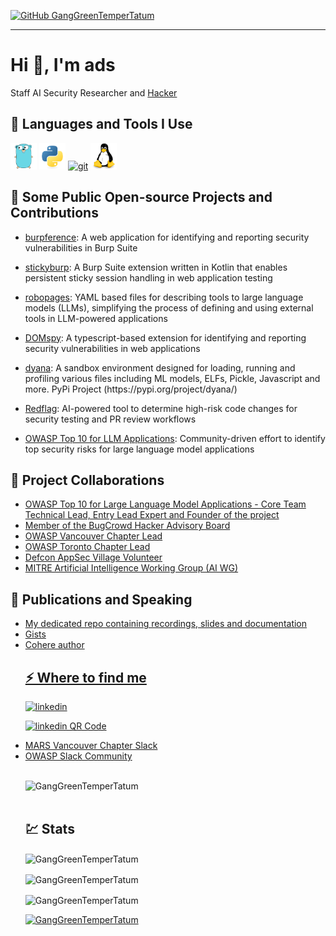 <!-- Heading -->

[![GitHub GangGreenTemperTatum](https://img.shields.io/github/followers/GangGreenTemperTatum?label=follow&style=social)](https://github.com/GangGreenTemperTatum)

---

<!-- Body -->

<h1>Hi 👋, I'm ads</h1>

Staff AI Security Researcher and [Hacker](https://www.bugcrowd.com/blog/hacker-spotlight-ads-dawson)

<h2>🚀 Languages and Tools I Use</h2>
<p><a target="_blank" href="https://raw.githubusercontent.com/devicons/devicon/master/icons/go/go-original.svg" style="display: inline-block;"><img src="https://raw.githubusercontent.com/devicons/devicon/master/icons/go/go-original.svg" alt="go" width="42" height="42" /></a>
<a target="_blank" href="https://raw.githubusercontent.com/devicons/devicon/master/icons/python/python-original.svg" style="display: inline-block;"><img src="https://raw.githubusercontent.com/devicons/devicon/master/icons/python/python-original.svg" alt="python" width="42" height="42" /></a>
<a target="_blank" href="https://www.vectorlogo.zone/logos/git-scm/git-scm-icon.svg" style="display: inline-block;"><img src="https://www.vectorlogo.zone/logos/git-scm/git-scm-icon.svg" alt="git" width="42" height="42" /></a>
<a target="_blank" href="https://raw.githubusercontent.com/devicons/devicon/master/icons/linux/linux-original.svg" style="display: inline-block;"><img src="https://raw.githubusercontent.com/devicons/devicon/master/icons/linux/linux-original.svg" alt="linux" width="42" height="42" /></a>
</p>
<h2>👾 Some Public Open-source Projects and Contributions</h2>
<ul>
<p><li><a target="_blank" href="https://github.com/dreadnode/burpference/">burpference</a>: A web application for identifying and reporting security vulnerabilities in Burp Suite</li></p>
<p><li><a target="_blank" href="https://github.com/GangGreenTemperTatum/stickyburp/">stickyburp</a>: A Burp Suite extension written in Kotlin that enables persistent sticky session handling in web application testing</li></p>
<p><li><a target="_blank" href="https://github.com/dreadnode/robopages/">robopages</a>: YAML based files for describing tools to large language models (LLMs), simplifying the process of defining and using external tools in LLM-powered applications</li></p>
<p><li><a target="_blank" href="https://github.com/GangGreenTemperTatum/DOMspy/">DOMspy</a>: A typescript-based extension for identifying and reporting security vulnerabilities in web applications</li></p>
<p><li><a target="_blank" href="https://github.com/dreadnode/dyana/">dyana</a>: A sandbox environment designed for loading, running and profiling various files including ML models, ELFs, Pickle, Javascript and more. PyPi Project (https://pypi.org/project/dyana/)</li></p>
<p><li><a target="_blank" href="https://github.com/Addepar/RedFlag/">Redflag</a>: AI-powered tool to determine high-risk code changes for security testing and PR review workflows</li></p>
<p><li><a target="_blank" href="https://github.com/OWASP/www-project-top-10-for-large-language-model-applications">OWASP Top 10 for LLM Applications</a>: Community-driven effort to identify top security risks for large language model applications</li></p>
</ul>
<h2>👻 Project Collaborations</h2>
<ul>
<li><a target="_blank" href="https://owasp.org/www-project-top-10-for-large-language-model-applications/">OWASP Top 10 for Large Language Model Applications - Core Team Technical Lead, Entry Lead Expert and Founder of the project</a></li>
<li><a target="_blank" href="https://www.bugcrowd.com/blog/what-is-bugcrowds-hacker-advisory-board/">Member of the BugCrowd Hacker Advisory Board</a></li>
<li><a target="_blank" href="https://owasp.org/www-chapter-vancouver/">OWASP Vancouver Chapter Lead</a></li>
<li><a target="_blank" href="https://owasp.org/www-chapter-toronto/">OWASP Toronto Chapter Lead</a></li>
<li><a target="_blank" href="https://www.appsecvillage.com/">Defcon AppSec Village Volunteer</a>
<li><a target="_blank" href="https://cwe.mitre.org/community/working_groups.html">MITRE Artificial Intelligence Working Group (AI WG)</a></li></ul>
<h2>📣 Publications and Speaking</h2>
<ul>
<li><a target="_blank" href="https://owasp.org/www-chapter-vancouver">My dedicated repo containing recordings, slides and documentation</li>
<li><a target="_blank" href="https://gist.github.com/GangGreenTemperTatum/ac583842d080d1ccc8e021da8fb87fd0">Gists</li>
<li><a target="_blank" href="https://cohere.com/blog/authors/adsdawson">Cohere author</li>
<h2>⚡️ Where to find me</h2>
<p><a target="_blank" href="https://www.linkedin.com/in/adamdawson0" style="display: inline-block;"><img src="https://img.shields.io/badge/linkedin-logo?style=for-the-badge&logo=linkedin&logoColor=white&color=%230a77b6" alt="linkedin" /></a></p>
<p>
  <a target="_blank" href="https://www.linkedin.com/in/adamdawson0" style="display: inline-block;">
    <img src="https://github.com/user-attachments/assets/98a2d677-e33f-4d7d-9cdf-cf3b5a5243a9"
         alt="linkedin QR Code"
         width="200"
         height="200" />
  </a>
</p>
<li><a target="_blank" href="https://owasp.org/www-chapter-vancouver">MARS Vancouver Chapter Slack</a></li>
<li><a target="_blank" href="https://join.slack.com/t/owasp/shared_invite/zt-1w2x2eqms-oAW_~vT1TnIBglt_SthJyQ">OWASP Slack Community</a></li>
<br>
<p><a href="https://www.buymeacoffee.com/GangGreenTemperTatum"> <img align="left" src="https://cdn.buymeacoffee.com/buttons/v2/default-yellow.png" height="50" width="210" alt="GangGreenTemperTatum" /></a></p><br><br>
<h2>💹 Stats</h2>
<p><img align="center" src="https://github-readme-stats.vercel.app/api?username=GangGreenTemperTatum&show_icons=true&locale=en" alt="GangGreenTemperTatum" /></p>
<p><img align="center" src="https://github-readme-streak-stats.herokuapp.com/?user=GangGreenTemperTatum&" alt="GangGreenTemperTatum" /></p>
<p><img align="center" src="https://github-readme-stats.vercel.app/api/top-langs?username=GangGreenTemperTatum&langs_count=10&show_icons=true&locale=en&layout=compact" alt="GangGreenTemperTatum" /></p>
<p><a href="https://github.com/ryo-ma/github-profile-trophy"><img src="https://github-profile-trophy.vercel.app/?username=GangGreenTemperTatum" alt="GangGreenTemperTatum" /></a></p>

